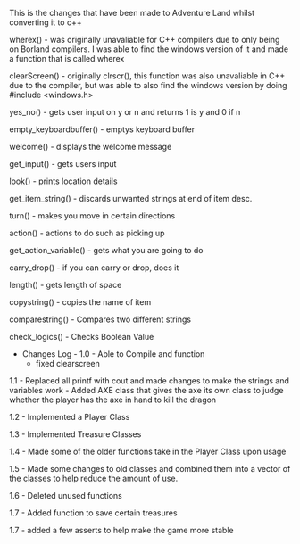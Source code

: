 This is the changes that have been made to Adventure Land whilst converting it to c++

wherex() - 
was originally unavaliable for C++ compilers due to only being on Borland compilers. I was able to find the windows version of it and made a function that is called wherex


clearScreen() - 
originally clrscr(), this function was also unavaliable in C++ due to the compiler, but was able to also find the windows version by doing #include <windows.h>

yes_no() - gets user input on y or n and returns 1 is y and 0 if n

empty_keyboardbuffer() - emptys keyboard buffer

welcome() - displays the welcome message

get_input() - gets users input

look() - prints location details

get_item_string() - discards unwanted strings at end of item desc.

turn() - makes you move in certain directions

action() - actions to do such as picking up

get_action_variable() - gets what you are going to do

carry_drop() - if you can carry or drop, does it

length() - gets length of space

copystring() - copies the name of item

comparestring() - Compares two different strings

check_logics() - Checks Boolean Value

- Changes Log -
1.0 - Able to Compile and function
    - fixed clearscreen

1.1 - Replaced all printf with cout and made changes to make the strings and variables work
    - Added AXE class that gives the axe its own class to judge whether the player has the axe in hand to kill the dragon

1.2 - Implemented a Player Class

1.3 - Implemented Treasure Classes

1.4 - Made some of the older functions take in the Player Class upon usage

1.5 - Made some changes to old classes and combined them into a vector of the classes to help reduce the amount of use.

1.6 - Deleted unused functions

1.7 - Added function to save certain treasures

1.7 - added a few asserts to help make the game more stable